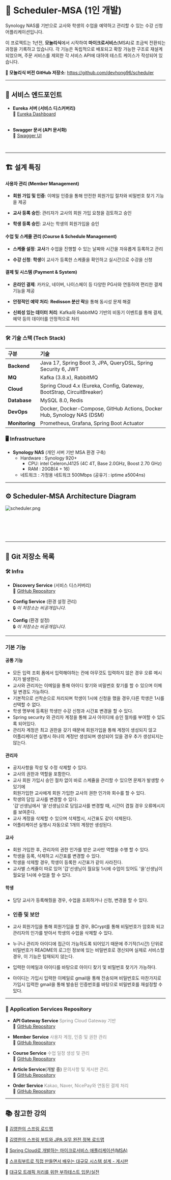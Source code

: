 # 📅 Scheduler-MSA (1인 개발)

Synology NAS를 기반으로 교사와 학생의 수업을 예약하고 관리할 수 있는 수강 신청 어플리케이션입니다. 

  이 프로젝트는 1년전, **모놀리식**에서 시작하여 **마이크로서비스**(MSA)로 조금씩 전환되는 과정을 기록하고 있습니다. 각 기능은 독립적으로 배포되고 확장 가능한 구조로 재설계 되었으며, 주문 서비스를 제외한 각 서비스 API에 대하여 테스트 케이스가 작성되어 있습니다.

**🔗 모놀리식 버전 GitHub 저장소**: https://github.com/devhong96/scheduler

---
## 🚀 서비스 엔드포인트
- **Eureka 서버 (서비스 디스커버리)**  
  🔗 [Eureka Dashboard](https://seho0218.synology.me:8762/)<br><br>

- **Swagger 문서 (API 문서화)**  
  🔗 [Swagger UI](https://seho0218.synology.me:8087/swagger-ui/index.html)

<br>

---
## 🏗️ 설계 특징

#### **사용자 관리 (Member Management)**

- **회원 가입 및 인증**: 이메일 인증을 통해 안전한 회원가입 절차와 비밀번호 찾기 기능을 제공

- **교사 등록 승인**: 관리자가 교사의 회원 가입 요청을 검토하고 승인

- **학생 등록 승인**: 교사는 학생의 회원가입을 승인

#### **수업 및 스케줄 관리 (Course & Schedule Management)**

- **스케줄 설정**: **교사**가 수업을 진행할 수 있는 날짜와 시간을 자유롭게 등록하고 관리

- **수강 신청**: **학생**이 교사가 등록한 스케줄을 확인하고 실시간으로 수강을 신청

#### **결제 및 시스템 (Payment & System)**

- **온라인 결제**: 카카오, 네이버, 나이스페이 등 다양한 PG사와 연동하여 편리한 결제 기능을 제공

- **안정적인 예약 처리**: **Redisson 분산 락**을 통해 동시성 문제 해결

- **신뢰성 있는 데이터 처리**: Kafka와 RabbitMQ 기반의 비동기 이벤트를 통해 결제, 예약 등의 데이터를 안정적으로 처리

---
### 🛠️ 기술 스택 (Tech Stack)

| 구분             | 기술                                                                     |
| :------------- | :--------------------------------------------------------------------- |
| **Backend**    | Java 17, Spring Boot 3, JPA, QueryDSL, Spring Security 6, JWT          |
| **MQ**         | Kafka (3.8.x), RabbitMQ                                                |
| **Cloud**      | Spring Cloud 4.x (Eureka, Config, Gateway, BootStrap, CircuitBreaker)  |
| **Database**   | MySQL 8.0, Redis                                                       |
| **DevOps**     | Docker, Docker-Compose, GitHub Actions, Docker Hub, Synology NAS (DSM) |
| **Monitoring** | Prometheus, Grafana, Spring Boot Actuator                              |
### 🖥️ Infrastructure
- **Synology NAS** (개인 서버 기반 MSA 환경 구축)
  -  Hardware : Synology 920+ 
     - CPU: intel CeleronJ4125 (4C 4T, Base 2.0GHz, Boost 2.70 GHz)
     - RAM : 20GB(4 + 16)
  - 네트워크 : 가정용 네트워크 500Mbps (공유기 : iptime a5004ns)

---
## ⚙️ Scheduler-MSA Architecture Diagram

![scheduler.png](scheduler.png)

<br><br>
<br><br>

---
## 📌 Git 저장소 목록

### 🛠️ Infra

- **Discovery Service** (서비스 디스커버리)<br>🔗 [GitHub Repository](https://github.com/devhong96/scheduler-discovery-service)

- **Config Service** (환경 설정 관리)  
  🔒 *이 저장소는 비공개입니다.*

- **Config** (환경 설정)  
  🔒 *이 저장소는 비공개입니다.*
---
### 기본 기능

#### 공통 기능
- 모든 입력 조회 폼에서 입력해야하는 칸에 아무것도 입력하지 않은 경우 오류 메시지가 발생한다.
- 교사와 관리자는 이메일을 통해 아이디 찾기와 비밀번호 찾기를 할 수 있으며 이메일 변경도 가능하다.
- 기본적으로 선착순으로 처리되며 학생이 1시에 신청을 했을 경우,다른 학생은 1시를 선택할 수 없다.
- 학생 명부에 등록된 학생만 수강 신청과 시간표 변경을 할 수 있다.
- Spring security 와 관리자 계정을 통해 교사 아이디에 승인 절차를 부여할 수 있도록 되어있다.
- 관리자 계정은 최고 권한을 갖기 때문에 회원가입을 통해 계정이 생성되지 않고   
  어플리케이션 실행시 하나의 계정만 생성되며 생성되어 있을 경우 추가 생성되지는 않는다.

#### 관리자
- 공지사항을 작성 및 수정 삭제할 수 있다.
- 교사의 권한과 역할을 포함한다.
- 교사 회원 가입시 승인 절차 없이 바로 스케쥴을 관리할 수 있으면 문제가 발생할 수 있기에  
  회원가입한 교사에게 회원 가입한 교사의 권한 인가와 회수를 할 수 있다.
- 학생의 담임 교사를 변경할 수 있다.  
  '갑'선생님에서 '을'선생님으로 담임교사를 변경할 때, 시간이 겹칠 경우 오류메시지를 보여준다.
- 교사 계정을 삭제할 수 있으며 삭제할시, 시간표도 같이 삭제된다.
- 어플리케이션 실행시 자동으로 1개의 계정만 생성된다.

#### 교사
- 회원 가입한 후, 관리자의 권한 인가를 받은 교사만 역할을 수행 할 수 있다.
- 학생을 등록, 삭제하고 시간표를 변경할 수 있다.
- 학생을 삭제할 경우, 학생이 등록한 시간표가 같이 사라진다.
- 교사별 스케쥴이 따로 있어 '갑'선생님이 월요일 1시에 수업이 있어도 '을'선생님이 월요일 1시에 수업을 할 수 있다.

#### 학생
- 담당 교사가 등록해줬을 경우, 수업을 조회하거나 신청, 변경을 할 수 있다.

- ### 인증 및 보안
- 교사 회원가입을 통해 회원가입을 할 경우, BCrypt를 통해 비밀번호가 암호화 되고 관리자의 인가를 받아서 학생의 수업을 삭제할 수 있다.
- 누구나 관리자 아이디에 접근이 가능하도록 되어있기 때문에 주기적(1시간) 단위로 비밀번호가 README의 로그인 정보에 있는 비밀번호로 갱신되며 실제로 서비스할 경우, 이 기능은 탑재되지 않는다.
- 입력한 이메일과 아이디를 바탕으로 아이디 찾기 및 비밀번호 찾기가 가능하다.
- 아이디는 가입시 입력한 이메일로 gmail을 통해 전송되며 비밀번호도 마찬가지로 가입시 입력한 gmail을 통해 발송된 인증번호를 바탕으로 비밀번호를 재설정할 수 있다.
---
### 🚀 Application Services Repository

- **API Gateway Service**<span style="color: #888;"> Spring Cloud Gateway 기반</span><br>🔗 [GitHub Repository](https://github.com/devhong96/scheduler-apigateway-service)
 

- **Member Service**<span style="color: #888;"> 사용자 계정, 인증 및 권한 관리</span><br>🔗 [GitHub Repository](https://github.com/devhong96/scheduler-member-service)


- **Course Service**<span style="color: #888;"> 수업 일정 생성 및 관리</span><br>🔗 [GitHub Repository](https://github.com/devhong96/scheduler-course-service)


- **Article Service**(개발 중)<span style="color: #888;"> 문의사항 및 게시판 관리.</span><br>🔗 [GitHub Repository](https://github.com/devhong96/scheduler-article-service)


- **Order Service**<span style="color: #888;"> Kakao, Naver, NicePay와 연동된 결제 처리</span><br>🔗 [GitHub Repository](https://github.com/devhong96/scheduler-order-service)

---
## 📚 참고한 강의

🔗 [김영한의 스프링 로드맵](https://www.inflearn.com/roadmaps/373)

🔗 [김영한의 스프링 부트와 JPA 실무 완전 정복 로드맵](https://www.inflearn.com/roadmaps/149)

🔗 [Spring Cloud로 개발하는 마이크로서비스 애플리케이션(MSA)](https://www.inflearn.com/course/%EC%8A%A4%ED%94%84%EB%A7%81-%ED%81%B4%EB%9D%BC%EC%9A%B0%EB%93%9C-%EB%A7%88%EC%9D%B4%ED%81%AC%EB%A1%9C%EC%84%9C%EB%B9%84%EC%8A%A4)

🔗 [스프링부트로 직접 만들면서 배우는 대규모 시스템 설계 - 게시판](https://www.inflearn.com/course/%EC%8A%A4%ED%94%84%EB%A7%81%EB%B6%80%ED%8A%B8%EB%A1%9C-%EB%8C%80%EA%B7%9C%EB%AA%A8-%EC%8B%9C%EC%8A%A4%ED%85%9C%EC%84%A4%EA%B3%84-%EA%B2%8C%EC%8B%9C%ED%8C%90)

🔗 [대규모 트래픽 처리를 위한 부하테스트 입문/실전](https://www.inflearn.com/course/%EB%8C%80%EA%B7%9C%EB%AA%A8%ED%8A%B8%EB%9E%98%ED%94%BD-%EB%B6%80%ED%95%98%ED%85%8C%EC%8A%A4%ED%8A%B8-%EC%9E%85%EB%AC%B8-%EC%8B%A4%EC%A0%84)



